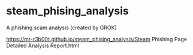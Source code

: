# steam_phising_analysis
A phishing scam analysis (created by GROK)

https://mr-r3b00t.github.io/steam_phising_analysis/Steam Phishing Page Detailed Analysis Report.html

